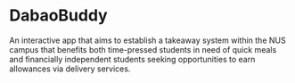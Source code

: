 # DabaoBuddy
An interactive app that aims to establish a takeaway system within the NUS campus that benefits both time-pressed students in need of quick meals and financially independent students seeking opportunities to earn allowances via delivery services.
